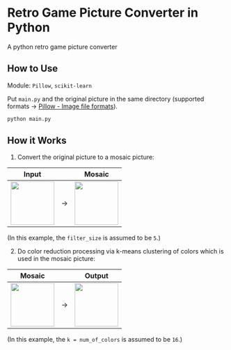 # Retro Game Picture Converter in Python

A python retro game picture converter

## How to Use

Module: `Pillow`, `scikit-learn`

Put `main.py` and the original picture in the same directory (supported formats -> [Pillow - Image file formats](https://pillow.readthedocs.io/en/latest/handbook/image-file-formats.html)).

```bash
python main.py
```

##  How it Works

1. Convert the original picture to a mosaic picture:

|Input| |Mosaic|
|---|---|---|
|<img src = "https://github.com/snaka0213/dot_converter/blob/images/before.png" width = "100x100">| → |<img src = "https://github.com/snaka0213/dot_converter/blob/images/mosaic.png" width = "100x100">|

(In this example, the `filter_size` is assumed to be `5`.)

2. Do color reduction processing via k-means clustering of colors which is used in the mosaic picture:

|Mosaic| |Output|
|---|---|---|
|<img src = "https://github.com/snaka0213/dot_converter/blob/images/mosaic.png" width = "100x100">| → |<img src = "https://github.com/snaka0213/dot_converter/blob/images/after.png" width = "100x100">|

(In this example, the `k = num_of_colors` is assumed to be `16`.)
